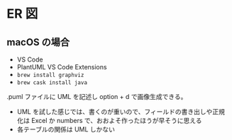 # ER 図

## macOS の場合

- VS Code
- PlantUML VS Code Extensions
- `brew install graphviz`
- `brew cask install java`

.puml ファイルに UML を記述し option + d で画像生成できる。

- UML を試した感じでは、書くのが重いので、フィールドの書き出しや正規化は Excel か numbers で、おおよそ作ったほうが早そうに思える
- 各テーブルの関係は UML しかない
